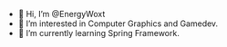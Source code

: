 - 👋 Hi, I’m @EnergyWoxt
- 👀 I’m interested in Computer Graphics and Gamedev.
- 🌱 I’m currently learning Spring Framework.

<!---
EnergyWoxt/EnergyWoxt is a ✨ special ✨ repository because its `README.md` (this file) appears on your GitHub profile.
You can click the Preview link to take a look at your changes.
--->
